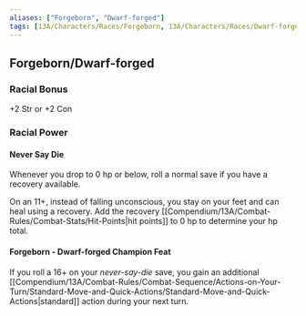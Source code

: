 ```yaml
---
aliases: ["Forgeborn", "Dwarf-forged"]
tags: [13A/Characters/Races/Forgeborn, 13A/Characters/Races/Dwarf-forged]
---
```


## Forgeborn/Dwarf-forged

### Racial Bonus

+2 Str or +2 Con

### Racial Power

#### Never Say Die

Whenever you drop to 0 hp or below, roll a normal save if you have a recovery available.

On an 11+, instead of falling unconscious, you stay on your feet and can heal using a recovery. Add the recovery [[Compendium/13A/Combat-Rules/Combat-Stats/Hit-Points|hit points]] to 0 hp to determine your hp total.

#### Forgeborn - Dwarf-forged Champion Feat

If you roll a 16+ on your *never-say-die* save, you gain an additional [[Compendium/13A/Combat-Rules/Combat-Sequence/Actions-on-Your-Turn/Standard-Move-and-Quick-Actions/Standard-Move-and-Quick-Actions|standard]] action during your next turn.

